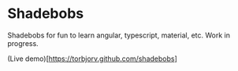 
# Shadebobs
Shadebobs for fun to learn angular, typescript, material, etc. Work in progress.

(Live demo)[https://torbjorv.github.com/shadebobs]
